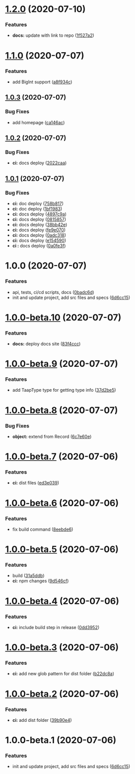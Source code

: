 # [1.2.0](https://github.com/schuchard/taap/compare/v1.1.0...v1.2.0) (2020-07-10)


### Features

* **docs:** update with link to repo ([1f527a2](https://github.com/schuchard/taap/commit/1f527a25ab5241b8c6bff633f79ce6ad9612d664))

# [1.1.0](https://github.com/schuchard/taap/compare/v1.0.3...v1.1.0) (2020-07-07)


### Features

* add BigInt support ([a8f934c](https://github.com/schuchard/taap/commit/a8f934c9e1b54cc2eec2c62a77c930e0431d8522))

## [1.0.3](https://github.com/schuchard/taap/compare/v1.0.2...v1.0.3) (2020-07-07)


### Bug Fixes

* add homepage ([ca146ac](https://github.com/schuchard/taap/commit/ca146ac2cb89ca8cf86748bb5f08187a1c085747))

## [1.0.2](https://github.com/schuchard/taap/compare/v1.0.1...v1.0.2) (2020-07-07)


### Bug Fixes

* **ci:** docs deploy ([2022caa](https://github.com/schuchard/taap/commit/2022caa7ca9dfe731f9658cb9eeec3f714caf606))

## [1.0.1](https://github.com/schuchard/taap/compare/v1.0.0...v1.0.1) (2020-07-07)


### Bug Fixes

* **ci:** doc deploy ([758b817](https://github.com/schuchard/taap/commit/758b8170580c358047045ce286dd76c89b39ca09))
* **ci:** doc deploy ([1bf1983](https://github.com/schuchard/taap/commit/1bf19831ad741a44fe4bcffa973c55d99e0ebff0))
* **ci:** docs deploy ([4897c9a](https://github.com/schuchard/taap/commit/4897c9a58bbcc178d39c1bdfa0d46d94689a1f94))
* **ci:** docs deploy ([0815857](https://github.com/schuchard/taap/commit/08158573c064acf362bf18ef5e0c56420ea4424b))
* **ci:** docs deploy ([38bb42e](https://github.com/schuchard/taap/commit/38bb42e1bf0cc33016f07421e29563c08689557f))
* **ci:** docs deploy ([fe9e070](https://github.com/schuchard/taap/commit/fe9e070d0d82082e5d03014b89f266f56c2d0010))
* **ci:** docs deploy ([0adc318](https://github.com/schuchard/taap/commit/0adc318383b7667b90b00ff6d369969517b1341d))
* **ci:** docs deploy ([e154590](https://github.com/schuchard/taap/commit/e1545906355463bf41336e1619e4d395f836fe89))
* **ci :** docs deploy ([0a0fe3f](https://github.com/schuchard/taap/commit/0a0fe3f42217ad78bf1f8bdac56642a4e265c1ab))

# 1.0.0 (2020-07-07)


### Features

* api, tests, ci/cd scripts, docs ([0badc6d](https://github.com/schuchard/taap/commit/0badc6df863314e3ace04ce4b1ce848a550d52b4))
* init and update project, add src files and specs ([6d6cc15](https://github.com/schuchard/taap/commit/6d6cc15767bfbfef82c2bda1de0d78843fc76650))

# [1.0.0-beta.10](https://github.com/schuchard/taap/compare/v1.0.0-beta.9...v1.0.0-beta.10) (2020-07-07)


### Features

* **docs:** deploy docs site ([83f4ccc](https://github.com/schuchard/taap/commit/83f4ccc37201d5e70b8ea859373604a6c8c827ba))

# [1.0.0-beta.9](https://github.com/schuchard/taap/compare/v1.0.0-beta.8...v1.0.0-beta.9) (2020-07-07)


### Features

* add TaapType type for getting type info ([37d2be5](https://github.com/schuchard/taap/commit/37d2be5aa2cf3daa497d58303265bd2cffef21f6))

# [1.0.0-beta.8](https://github.com/schuchard/taap/compare/v1.0.0-beta.7...v1.0.0-beta.8) (2020-07-07)


### Bug Fixes

* **object:** extend from Record ([6c7e60e](https://github.com/schuchard/taap/commit/6c7e60e00587966e2ff3424e20f7495e094eee3d))

# [1.0.0-beta.7](https://github.com/schuchard/taap/compare/v1.0.0-beta.6...v1.0.0-beta.7) (2020-07-06)


### Features

* **ci:** dist files ([ed3e039](https://github.com/schuchard/taap/commit/ed3e039b4de022b7c9f43991faa536c5d04260b3))

# [1.0.0-beta.6](https://github.com/schuchard/taap/compare/v1.0.0-beta.5...v1.0.0-beta.6) (2020-07-06)


### Features

* fix build command ([8eebde6](https://github.com/schuchard/taap/commit/8eebde6b071130355e9000140cf6f9f3f9adf4d0))

# [1.0.0-beta.5](https://github.com/schuchard/taap/compare/v1.0.0-beta.4...v1.0.0-beta.5) (2020-07-06)


### Features

* build ([31a5ddb](https://github.com/schuchard/taap/commit/31a5ddbc0956819e4d209fc3f3ffa62cfd1ef360))
* **ci:** npm changes ([9d546cf](https://github.com/schuchard/taap/commit/9d546cf9d28a2ad6917dda0ba4424af2ca9c542f))

# [1.0.0-beta.4](https://github.com/schuchard/taap/compare/v1.0.0-beta.3...v1.0.0-beta.4) (2020-07-06)


### Features

* **ci:** include build step in release ([0dd3952](https://github.com/schuchard/taap/commit/0dd3952382fc062bf4f1eb284d2e6d7c67d8b607))

# [1.0.0-beta.3](https://github.com/schuchard/taap/compare/v1.0.0-beta.2...v1.0.0-beta.3) (2020-07-06)


### Features

* **ci:** add new glob pattern for dist folder ([b22dc8a](https://github.com/schuchard/taap/commit/b22dc8a16dbd11b184c4b8879d1297d9c8b28627))

# [1.0.0-beta.2](https://github.com/schuchard/taap/compare/v1.0.0-beta.1...v1.0.0-beta.2) (2020-07-06)


### Features

* **ci:** add dist folder ([39b90e4](https://github.com/schuchard/taap/commit/39b90e443407d4ae28807c031a232d71c203c27e))

# 1.0.0-beta.1 (2020-07-06)


### Features

* init and update project, add src files and specs ([6d6cc15](https://github.com/schuchard/taap/commit/6d6cc15767bfbfef82c2bda1de0d78843fc76650))
